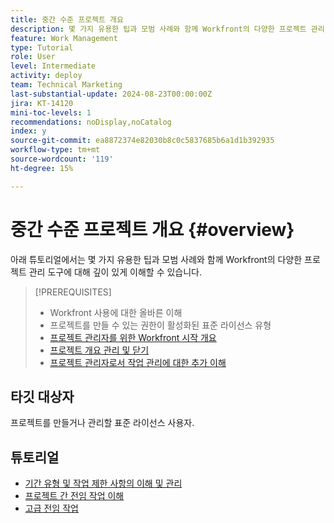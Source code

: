 ```yaml
---
title: 중간 수준 프로젝트 개요
description: 몇 가지 유용한 팁과 모범 사례와 함께 Workfront의 다양한 프로젝트 관리 도구에 대해 깊이 있게 이해하십시오.
feature: Work Management
type: Tutorial
role: User
level: Intermediate
activity: deploy
team: Technical Marketing
last-substantial-update: 2024-08-23T00:00:00Z
jira: KT-14120
mini-toc-levels: 1
recommendations: noDisplay,noCatalog
index: y
source-git-commit: ea8872374e82030b8c0c5837685b6a1d1b392935
workflow-type: tm+mt
source-wordcount: '119'
ht-degree: 15%

---
```



# 중간 수준 프로젝트 개요 {#overview}

아래 튜토리얼에서는 몇 가지 유용한 팁과 모범 사례와 함께 Workfront의 다양한 프로젝트 관리 도구에 대해 깊이 있게 이해할 수 있습니다.

>[!PREREQUISITES]
>
>* Workfront 사용에 대한 올바른 이해
>* 프로젝트를 만들 수 있는 권한이 활성화된 표준 라이선스 유형
>* [프로젝트 관리자를 위한 Workfront 시작 개요](https://experienceleague.adobe.com/?recommended=Workfront-U-1-2022.1.planners)
>* [프로젝트 개요 관리 및 닫기](https://experienceleague.adobe.com/?recommended=Workfront-U-1-2022.2.planners)
>* [프로젝트 관리자로서 작업 관리에 대한 추가 이해](https://experienceleague.adobe.com/?recommended=Workfront-U-1-2022.3.planners)

## 타깃 대상자

프로젝트를 만들거나 관리할 표준 라이선스 사용자.

## 튜토리얼

* [기간 유형 및 작업 제한 사항의 이해 및 관리](/help/manage-work/intermediate-projects/understand-and-manage-duration-types-and-task-constraints.md)
* [프로젝트 간 전임 작업 이해](/help/manage-work/intermediate-projects/understand-cross-project-predecessors.md)
* [고급 전임 작업](/help/manage-work/intermediate-projects/advanced-predecessors.md)

